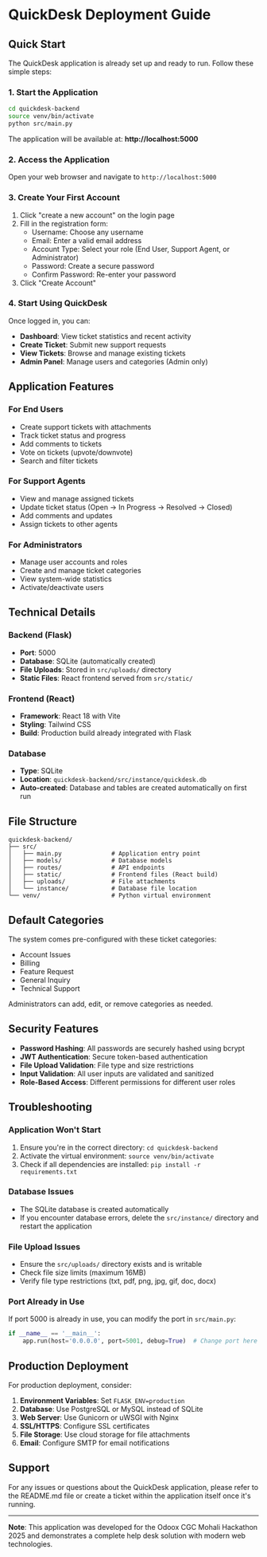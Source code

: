 # QuickDesk Deployment Guide

## Quick Start

The QuickDesk application is already set up and ready to run. Follow these simple steps:

### 1. Start the Application

```bash
cd quickdesk-backend
source venv/bin/activate
python src/main.py
```

The application will be available at: **http://localhost:5000**

### 2. Access the Application

Open your web browser and navigate to `http://localhost:5000`

### 3. Create Your First Account

1. Click "create a new account" on the login page
2. Fill in the registration form:
   - Username: Choose any username
   - Email: Enter a valid email address
   - Account Type: Select your role (End User, Support Agent, or Administrator)
   - Password: Create a secure password
   - Confirm Password: Re-enter your password
3. Click "Create Account"

### 4. Start Using QuickDesk

Once logged in, you can:
- **Dashboard**: View ticket statistics and recent activity
- **Create Ticket**: Submit new support requests
- **View Tickets**: Browse and manage existing tickets
- **Admin Panel**: Manage users and categories (Admin only)

## Application Features

### For End Users
- Create support tickets with attachments
- Track ticket status and progress
- Add comments to tickets
- Vote on tickets (upvote/downvote)
- Search and filter tickets

### For Support Agents
- View and manage assigned tickets
- Update ticket status (Open → In Progress → Resolved → Closed)
- Add comments and updates
- Assign tickets to other agents

### For Administrators
- Manage user accounts and roles
- Create and manage ticket categories
- View system-wide statistics
- Activate/deactivate users

## Technical Details

### Backend (Flask)
- **Port**: 5000
- **Database**: SQLite (automatically created)
- **File Uploads**: Stored in `src/uploads/` directory
- **Static Files**: React frontend served from `src/static/`

### Frontend (React)
- **Framework**: React 18 with Vite
- **Styling**: Tailwind CSS
- **Build**: Production build already integrated with Flask

### Database
- **Type**: SQLite
- **Location**: `quickdesk-backend/src/instance/quickdesk.db`
- **Auto-created**: Database and tables are created automatically on first run

## File Structure

```
quickdesk-backend/
├── src/
│   ├── main.py              # Application entry point
│   ├── models/              # Database models
│   ├── routes/              # API endpoints
│   ├── static/              # Frontend files (React build)
│   ├── uploads/             # File attachments
│   └── instance/            # Database file location
└── venv/                    # Python virtual environment
```

## Default Categories

The system comes pre-configured with these ticket categories:
- Account Issues
- Billing
- Feature Request
- General Inquiry
- Technical Support

Administrators can add, edit, or remove categories as needed.

## Security Features

- **Password Hashing**: All passwords are securely hashed using bcrypt
- **JWT Authentication**: Secure token-based authentication
- **File Upload Validation**: File type and size restrictions
- **Input Validation**: All user inputs are validated and sanitized
- **Role-Based Access**: Different permissions for different user roles

## Troubleshooting

### Application Won't Start
1. Ensure you're in the correct directory: `cd quickdesk-backend`
2. Activate the virtual environment: `source venv/bin/activate`
3. Check if all dependencies are installed: `pip install -r requirements.txt`

### Database Issues
- The SQLite database is created automatically
- If you encounter database errors, delete the `src/instance/` directory and restart the application

### File Upload Issues
- Ensure the `src/uploads/` directory exists and is writable
- Check file size limits (maximum 16MB)
- Verify file type restrictions (txt, pdf, png, jpg, gif, doc, docx)

### Port Already in Use
If port 5000 is already in use, you can modify the port in `src/main.py`:
```python
if __name__ == '__main__':
    app.run(host='0.0.0.0', port=5001, debug=True)  # Change port here
```

## Production Deployment

For production deployment, consider:

1. **Environment Variables**: Set `FLASK_ENV=production`
2. **Database**: Use PostgreSQL or MySQL instead of SQLite
3. **Web Server**: Use Gunicorn or uWSGI with Nginx
4. **SSL/HTTPS**: Configure SSL certificates
5. **File Storage**: Use cloud storage for file attachments
6. **Email**: Configure SMTP for email notifications

## Support

For any issues or questions about the QuickDesk application, please refer to the README.md file or create a ticket within the application itself once it's running.

---

**Note**: This application was developed for the Odoox CGC Mohali Hackathon 2025 and demonstrates a complete help desk solution with modern web technologies.

